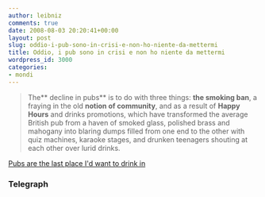 ```yaml
---
author: leibniz
comments: true
date: 2008-08-03 20:20:41+00:00
layout: post
slug: oddio-i-pub-sono-in-crisi-e-non-ho-niente-da-mettermi
title: Oddio, i pub sono in crisi e non ho niente da mettermi
wordpress_id: 3000
categories:
- mondi
---
```


> The** decline in pubs** is to do with three things: **the smoking ban**, a fraying in the old **notion of community**, and as a result of **Happy Hours** and drinks promotions, which have transformed the average British pub from a haven of smoked glass, polished brass and mahogany into blaring dumps filled from one end to the other with quiz machines, karaoke stages, and drunken teenagers shouting at each other over lurid drinks.


[Pubs are the last place I'd want to drink in](http://www.telegraph.co.uk/opinion/main.jhtml?xml=/opinion/2008/07/29/do2904.xml)

### Telegraph
